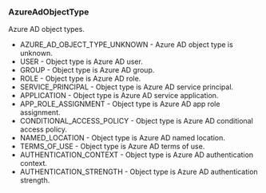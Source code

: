 ### AzureAdObjectType
Azure AD object types.

- AZURE_AD_OBJECT_TYPE_UNKNOWN - Azure AD object type is unknown.
- USER - Object type is Azure AD user.
- GROUP - Object type is Azure AD group.
- ROLE - Object type is Azure AD role.
- SERVICE_PRINCIPAL - Object type is Azure AD service principal.
- APPLICATION - Object type is Azure AD service application.
- APP_ROLE_ASSIGNMENT - Object type is Azure AD app role assignment.
- CONDITIONAL_ACCESS_POLICY - Object type is Azure AD conditional access policy.
- NAMED_LOCATION - Object type is Azure AD named location.
- TERMS_OF_USE - Object type is Azure AD terms of use.
- AUTHENTICATION_CONTEXT - Object type is Azure AD authentication context.
- AUTHENTICATION_STRENGTH - Object type is Azure AD authentication strength.
